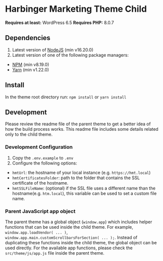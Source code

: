 # Harbinger Marketing Theme Child

**Requires at least:** WordPress 6.5
**Requires PHP:** 8.0.7

## Dependencies

1. Latest version of [NodeJS](http://nodejs.org/) (min v16.20.0)
2. Latest version of one of the following package managers:

- [NPM](https://www.npmjs.com/) (min v8.19.0)
- [Yarn](https://yarnpkg.com/) (min v1.22.0)

## Install

In the theme root directory run: `npm install` or `yarn install`

## Development

Please review the readme file of the parent theme to get a better idea of how the build process works. This readme file includes some details related only to the child theme.

### Development Configuration

1. Copy the `.env.example` to `.env`
2. Configure the following options:
  - `hmtUrl`: the hostname of your local instance (e.g. `https://hmt.local`)
  - `hmtCertificatesFolder`: path to the folder that contains the SSL certificate of the hostname.
  - `hmtSSLFileName`: (optional) if the SSL file uses a different name than the hostname(e.g. `htm.local`), this variable can be used to set a custom file name.

### Parent JavaScript app object

The parent theme has a global object (`window.app`) which includes helper functions that can be used inside the child theme. For example, `window.app.loadVendor( ... )`, `window.app.main.customScrollbarsForSection( ... );`. Instead of duplicating these functions inside the child theme, the global object can be used directly. For the available app functions, please check the `src/theme/js/app.js` file inside the parent theme.

